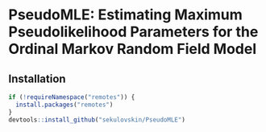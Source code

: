 # PseudoMLE: Estimating Maximum Pseudolikelihood Parameters for the Ordinal Markov Random Field Model



## Installation

```R
if (!requireNamespace("remotes")) { 
  install.packages("remotes")   
}   
devtools::install_github("sekulovskin/PseudoMLE")
```

